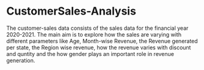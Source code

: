 # CustomerSales-Analysis

The customer-sales data consists of the sales data for the financial year 2020-2021. The main aim is to explore how the sales are varying with different parameters like Age, Month-wise Revenue, the Revenue generated per state, the Region wise revenue, how the revenue varies with discount and quntity and the how gender plays an important role in revenue generation. 
